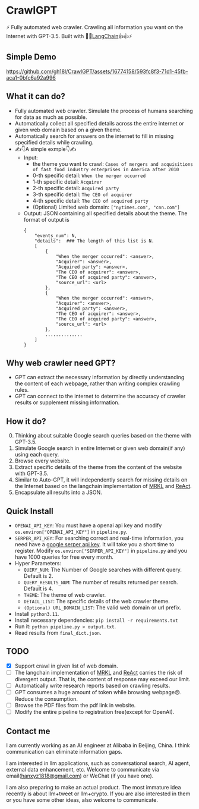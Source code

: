 # CrawlGPT

⚡ Fully automated web crawler. Crawling all information you want on the Internet with GPT-3.5. Built with 🦜️🔗[LangChain](https://github.com/hwchase17/langchain)👍👍⚡

## Simple Demo
https://github.com/gh18l/CrawlGPT/assets/16774158/593fc8f3-71d1-45fb-aca1-0bfc6a92a996

## What it can do?

- Fully automated web crawler. Simulate the process of humans searching for data as much as possible.
- Automatically collect all specified details across the entire internet or given web domain based on a given theme.
- Automatically search for answers on the internet to fill in missing specified details while crawling.
- ✍️👇A simple exmple👇✍️
    - Input: 
        - the theme you want to crawl: `Cases of mergers and acquisitions of fast food industry enterprises in America after 2010`
        - 0-th specific detail: `When the merger occurred`
        - 1-th specific detail: `Acquirer`
        - 2-th specific detail: `Acquired party`
        - 3-th specific detail: `The CEO of acquirer`
        - 4-th specific detail: `The CEO of acquired party`
        - (Optional) Limited web domain: `["nytimes.com", "cnn.com"]`
    - Output: JSON containing all specified details about the theme. The format of output is
        ```
        {
            "events_num": N,
            "details":  ### The length of this list is N.
            [ 
                {
                    "When the merger occurred": <answer>,
                    "Acquirer": <answer>,
                    "Acquired party": <answer>,
                    "The CEO of acquirer": <answer>,
                    "The CEO of acquired party": <answer>,
                    "source_url": <url>
                },
                {
                    "When the merger occurred": <answer>,
                    "Acquirer": <answer>,
                    "Acquired party": <answer>,
                    "The CEO of acquirer": <answer>,
                    "The CEO of acquired party": <answer>,
                    "source_url": <url>
                },
                ..............
            ]
        }
        ```

## Why web crawler need GPT?
- GPT can extract the necessary information by directly understanding the content of each webpage, rather than writing complex crawling rules.
- GPT can connect to the internet to determine the accuracy of crawler results or supplement missing information.

## How it do?

0. Thinking about suitable Google search queries based on the theme with GPT-3.5.
1. Simulate Google search in entire Internet or given web domain(if any) using each query.
2. Browse every website.
3. Extract specific details of the theme from the content of the website with GPT-3.5.
4. Similar to Auto-GPT, it will independently search for missing details on the Internet based on the langchain implementation of [MRKL](https://arxiv.org/abs/2205.00445) and [ReAct](https://arxiv.org/abs/2210.03629).
5. Encapsulate all results into a JSON.

## Quick Install

- `OPENAI_API_KEY`: You must have a openai api key and modify `os.environ["OPENAI_API_KEY"]` in `pipeline.py`.
- `SERPER_API_KEY`: For searching correct and real-time information, you need have a [google serper api key](https://serper.dev/). It will take you a short time to register. Modify `os.environ["SERPER_API_KEY"]` in `pipeline.py` and you have 1000 queries for free every month.
- Hyper Parameters:
    - `QUERY_NUM`: The Number of Google searches with different query. Default is 2.
    - `QUERY_RESULTS_NUM`: The number of results returned per search. Default is 4.
    - `THEME`: The theme of web crawler.
    - `DETAIL_LIST`: The specific details of the web crawler theme.
    - `(Optional) URL_DOMAIN_LIST`: The valid web domain or url prefix.
- Install `python3.11`.
- Install necessary dependencies: `pip install -r requirements.txt`
- Run it: `python pipeline.py > output.txt`.
- Read results from `final_dict.json`.


## TODO

- [x] Support crawl in given list of web domain.
- [ ] The langchain implementation of [MRKL](https://arxiv.org/abs/2205.00445) and [ReAct](https://arxiv.org/abs/2210.03629) carries the risk of divergent output. That is, the content of response may exceed our limit.
- [ ] Automatically write research reports based on crawling results.
- [ ] GPT consumes a huge amount of token while browsing webpage😢. Reduce the consumption.
- [ ] Browse the PDF files from the pdf link in website.
- [ ] Modify the entire pipeline to registration free(except for OpenAI).

## Contact me
I am currently working as an AI engineer at Alibaba in Beijing, China. I think communication can eliminate information gaps.

I am interested in llm applications, such as conversational search, AI agent, external data enhancement, etc. Welcome to communicate via email(hanxyz1818@gmail.com) or WeChat (if you have one).

I am also preparing to make an actual product. The most immature idea recently is about llm+tweet or llm+crypto. If you are also interested in them or you have some other ideas, also welcome to communicate.


